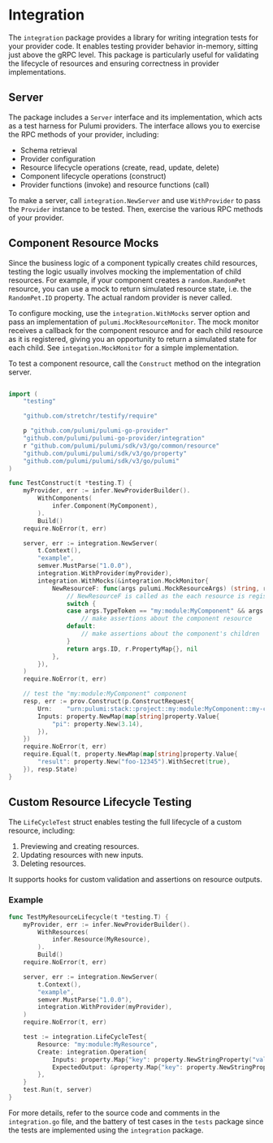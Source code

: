# Integration


The `integration` package provides a library for writing integration tests for your provider code. It enables testing provider behavior in-memory, sitting just above the gRPC level. This package is particularly useful for validating the lifecycle of resources and ensuring correctness in provider implementations.

## Server

The package includes a `Server` interface and its implementation, which acts as a test harness for Pulumi providers.
The interface allows you to exercise the RPC methods of your provider, including:
- Schema retrieval
- Provider configuration
- Resource lifecycle operations (create, read, update, delete)
- Component lifecycle operations (construct)
- Provider functions (invoke) and resource functions (call)

To make a server, call `integration.NewServer` and use `WithProvider` to pass the `Provider` instance to be tested.
Then, exercise the various RPC methods of your provider.

## Component Resource Mocks

Since the business logic of a component typically creates child resources, testing the logic usually involves
mocking the implementation of child resources.  For example, if your component creates a `random.RandomPet` resource,
you can use a mock to return simulated resource state, i.e. the `RandomPet.ID` property. The actual random provider
is never called.

To configure mocking, use the `integration.WithMocks` server option and pass an implementation of `pulumi.MockResourceMonitor`.
The mock monitor receives a callback for the component resource and for each child resource as it is registered,
giving you an opportunity to return a simulated state for each child. See `integation.MockMonitor` for a simple implementation.

To test a component resource, call the `Construct` method on the integration server.

```go

import (
	"testing"

	"github.com/stretchr/testify/require"

	p "github.com/pulumi/pulumi-go-provider"
	"github.com/pulumi/pulumi-go-provider/integration"
	r "github.com/pulumi/pulumi/sdk/v3/go/common/resource"
	"github.com/pulumi/pulumi/sdk/v3/go/property"
	"github.com/pulumi/pulumi/sdk/v3/go/pulumi"
)

func TestConstruct(t *testing.T) {
    myProvider, err := infer.NewProviderBuilder().
		WithComponents(
			infer.Component(MyComponent),
		).
		Build()
	require.NoError(t, err)

	server, err := integration.NewServer(
		t.Context(),
		"example",
		semver.MustParse("1.0.0"),
		integration.WithProvider(myProvider),
		integration.WithMocks(&integration.MockMonitor{
			NewResourceF: func(args pulumi.MockResourceArgs) (string, r.PropertyMap, error) {
				// NewResourceF is called as the each resource is registered
				switch {
				case args.TypeToken == "my:module:MyComponent" && args.Name == "my-component":
					// make assertions about the component resource
				default:
					// make assertions about the component's children
				}
				return args.ID, r.PropertyMap{}, nil
			},
		}),
	)
	require.NoError(t, err)

	// test the "my:module:MyComponent" component
	resp, err := prov.Construct(p.ConstructRequest{
		Urn:    "urn:pulumi:stack::project::my:module:MyComponent::my-component",
		Inputs: property.NewMap(map[string]property.Value{
			"pi": property.New(3.14),
		}),
	})
	require.NoError(t, err)
	require.Equal(t, property.NewMap(map[string]property.Value{
		"result": property.New("foo-12345").WithSecret(true),
	}), resp.State)
}
```

## Custom Resource Lifecycle Testing
The `LifeCycleTest` struct enables testing the full lifecycle of a custom resource, including:
1. Previewing and creating resources.
2. Updating resources with new inputs.
3. Deleting resources.

It supports hooks for custom validation and assertions on resource outputs.

### Example

```go
func TestMyResourceLifecycle(t *testing.T) {
	myProvider, err := infer.NewProviderBuilder().
		WithResources(
			infer.Resource(MyResource),
		).
		Build()
	require.NoError(t, err)

	server, err := integration.NewServer(
		t.Context(),
		"example",
		semver.MustParse("1.0.0"),
		integration.WithProvider(myProvider),
	)
	require.NoError(t, err)

	test := integration.LifeCycleTest{
		Resource: "my:module:MyResource",
		Create: integration.Operation{
			Inputs: property.Map{"key": property.NewStringProperty("value")},
			ExpectedOutput: &property.Map{"key": property.NewStringProperty("value")},
		},
	}
	test.Run(t, server)
}
```

For more details, refer to the source code and comments in the `integration.go` file, and the battery of test cases
in the `tests` package since the tests are implemented using the `integration` package.
